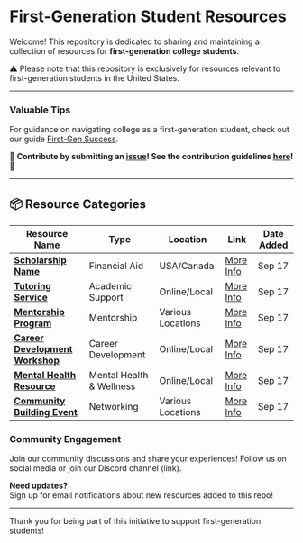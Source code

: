 # First-Generation Student Resources

Welcome! This repository is dedicated to sharing and maintaining a collection of resources for **first-generation college students**. 

:warning: Please note that this repository is exclusively for resources relevant to first-generation students in the United States.

---

### Valuable Tips
For guidance on navigating college as a first-generation student, check out our guide [First-Gen Success](link-to-guide).

🙏 **Contribute by submitting an [issue](link-to-issues)! See the contribution guidelines [here](./CONTRIBUTING.md)!** 🙏

---

## 📦 Resource Categories

| **Resource Name** | **Type** | **Location** | **Link** | **Date Added** |
| ------------------ | -------- | ------------ | -------- | --------------- |
| **[Scholarship Name](link)** | Financial Aid | USA/Canada | [More Info](link) | Sep 17 |
| **[Tutoring Service](link)** | Academic Support | Online/Local | [More Info](link) | Sep 17 |
| **[Mentorship Program](link)** | Mentorship | Various Locations | [More Info](link) | Sep 17 |
| **[Career Development Workshop](link)** | Career Development | Online/Local | [More Info](link) | Sep 17 |
| **[Mental Health Resource](link)** | Mental Health & Wellness | Online/Local | [More Info](link) | Sep 17 |
| **[Community Building Event](link)** | Networking | Various Locations | [More Info](link) | Sep 17 |



### Community Engagement
Join our community discussions and share your experiences! Follow us on social media or join our Discord channel (link).

**Need updates?**  
Sign up for email notifications about new resources added to this repo!

---

Thank you for being part of this initiative to support first-generation students!

